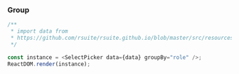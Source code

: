 ### Group

<!--start-code-->

```js
/**
 * import data from
 * https://github.com/rsuite/rsuite.github.io/blob/master/src/resources/data/users.js
 */

const instance = <SelectPicker data={data} groupBy="role" />;
ReactDOM.render(instance);
```

<!--end-code-->
